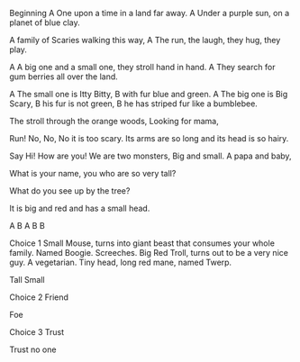 Beginning
A One upon a time in a land far away.
A Under a purple sun, on a planet of blue clay.

A family of Scaries walking this way,
A The run, the laugh, they hug, they play.

A A big one and a small one, they stroll hand in hand.
A They search for gum berries all over the land.

A The small one is Itty Bitty,
B with fur blue and green.
A The big one is Big Scary,
B his fur is not green,
B he has striped fur like a bumblebee.

The stroll through the orange woods,
Looking for mama,


Run! No, No, No it is too scary.
Its arms are so long and its head is so hairy.

Say Hi! How are you! We are two monsters,
Big and small. A papa and baby,

What is your name, you who are so very tall?


What do you see up by the tree?

It is big and red and has a small head.









A
B
A
B
B

Choice 1
Small
Mouse, turns into giant beast that consumes your whole family. Named Boogie. Screeches.
Big
Red Troll, turns out to be a very nice guy. A vegetarian.
Tiny head, long red mane, named Twerp.






Tall
Small



Choice 2
Friend


Foe


Choice 3
Trust


Trust no one
